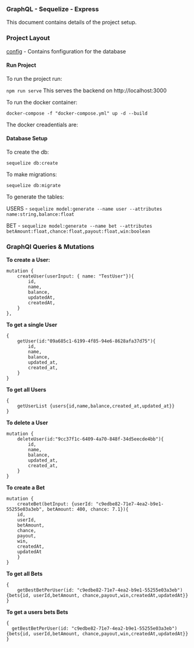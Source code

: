 ### GraphQL - Sequelize - Express

This document contains details of the project setup.


### Project Layout

[config](./config)  - Contains fonfiguration for the database



#### Run Project

To run the project run:

``npm run serve``  This serves the backend on http://localhost:3000

To run the docker container:


``docker-compose -f "docker-compose.yml" up -d --build``

The docker creadentials are:


#### Database Setup

To create the db:

``sequelize db:create``

To make migrations:

``sequelize db:migrate``

To generate the tables:

USERS  - ``sequelize model:generate --name user --attributes name:string,balance:float``

BET - ``sequelize model:generate --name bet --attributes betAmount:float,chance:float,payout:float,win:boolean``


### GraphQl Queries & Mutations

**To create a User:**

```
mutation {
    createUser(userInput: { name: "TestUser"}){
        id,
        name,
        balance,
        updatedAt,
        createdAt,
    }
},
```

**To get a single User**


```
{
    getUser(id:"09a685c1-6199-4f85-94e6-8628afa37d75"){
        id,
        name,
        balance,
        updated_at,
        created_at,
    }
}

```

**To get all Users**

```
{
    getUserList {users{id,name,balance,created_at,updated_at}}
}
```


**To delete a User**


```
mutation {
    deleteUser(id:"9cc37f1c-6409-4a70-848f-34d5eecde4bb"){
        id,
        name,
        balance,
        updated_at,
        created_at,
    }
}

```


**To create a Bet**


```
mutation {
    createBet(betInput: {userId: "c9edbe82-71e7-4ea2-b9e1-55255e03a3eb", betAmount: 400, chance: 7.1}){
    id,
    userId,
    betAmount,
    chance,
    payout,
    win,
    createdAt,
    updatedAt
    }
}

```

**To get all Bets**

```
{
    getBestBetPerUser(id: "c9edbe82-71e7-4ea2-b9e1-55255e03a3eb"){bets{id, userId,betAmount, chance,payout,win,createdAt,updatedAt}}
}
```


**To get a users bets Bets**


```
{
  getBestBetPerUser(id: "c9edbe82-71e7-4ea2-b9e1-55255e03a3eb"){bets{id, userId,betAmount, chance,payout,win,createdAt,updatedAt}}
}

```